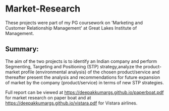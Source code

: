 # Market-Research

 These projects were part of my PG coursework on 'Marketing and Customer Relationship Management' at Great Lakes Institute of Management.

## Summary:

The aim of the two projects is to identify an Indian company and perform Segmenting, Targeting and Positioning (STP) strategy,analyze the product-market profile (environmental analysis) of the chosen product/service and thereafter present the analysis and recommendations for future expansion of market by the company (product/service) in terms of new STP strategies.

Full report can be viewed at  https://deepakkumargs.github.io/paperboat.pdf  for market research on paper boat and at https://deepakkumargs.github.io/vistara.pdf for Vistara airlines.
